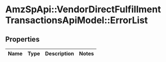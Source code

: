 # AmzSpApi::VendorDirectFulfillmentTransactionsApiModel::ErrorList

## Properties
Name | Type | Description | Notes
------------ | ------------- | ------------- | -------------


